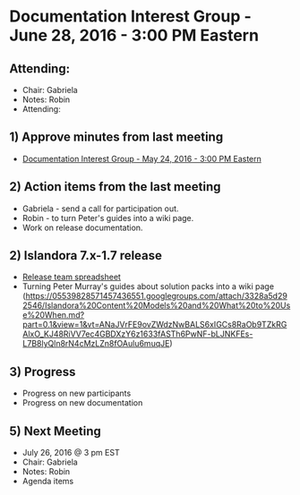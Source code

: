 # Documentation Interest Group - June 28, 2016 - 3:00 PM Eastern

## Attending:

* Chair: Gabriela
* Notes: Robin
* Attending: 


## 1) Approve minutes from last meeting
* [Documentation Interest Group - May 24, 2016 - 3:00 PM Eastern](https://github.com/islandora-interest-groups/Islandora-Documentation-Interest-Group/blob/master/meetings/2016/Meeting-Notes-2016-05-24.md )

## 2) Action items from the last meeting

* Gabriela - send a call for participation out.
* Robin - to turn Peter's guides into a wiki page.
* Work on release documentation.


## 2) Islandora 7.x-1.7 release
* [Release team spreadsheet](https://docs.google.com/spreadsheets/d/1PRv2Xo-sNE_sDJHUT5OvTXmNiSHnkdJgwo7VsFkIUgY/edit?pref=2&pli=1#gid=2093695402)
* Turning Peter Murray's guides about solution packs into a wiki page (https://05539828571457436551.googlegroups.com/attach/3328a5d292546/Islandora%20Content%20Models%20and%20What%20to%20Use%20When.md?part=0.1&view=1&vt=ANaJVrFE9ovZWdzNwBALS6xIGCs8RaOb9TZkRGAlxO_KJ48RiVV7ec4GBDXzY6z1633fASTh6PwNF-bLJNKFEs-L7B8lyQln8rN4cMzLZn8fOAulu6muqJE)    

## 3) Progress
* Progress on new participants
* Progress on new documentation


## 5) Next Meeting
* July 26, 2016 @ 3 pm EST
* Chair: Gabriela
* Notes: Robin
* Agenda items



